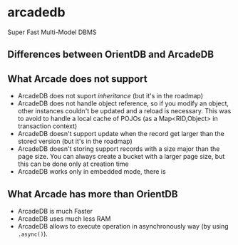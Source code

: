 # arcadedb
Super Fast Multi-Model DBMS

## Differences between OrientDB and ArcadeDB

## What Arcade does not support

- ArcadeDB does not suport *inheritance* (but it's in the roadmap)
- ArcadeDB does not handle object reference, so if you modify an object, other instances couldn't be updated and a reload is necessary. This was to avoid to handle a local cache of POJOs (as a Map<RID,Object> in transaction context)
- ArcadeDB doesn't support update when the record get larger than the stored version (but it's in the roadmap)
- ArcadeDB doesn't storing support records with a size major than the page size. You can always create a bucket with a larger page size, but this can be done only at creation time
- ArcadeDB works only in embedded mode, there is 

## What Arcade has more than OrientDB

- ArcadeDB is much Faster
- ArcadeDB uses much less RAM
- ArcadeDB allows to execute operation in asynchronously way (by using `.async()`).
